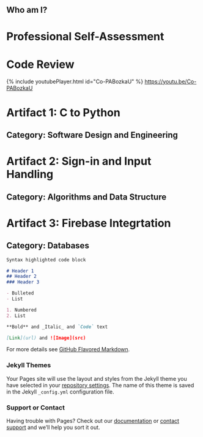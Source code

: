 ## Who am I?
# Professional Self-Assessment
# Code Review
{% include youtubePlayer.html id="Co-PABozkaU" %}
https://youtu.be/Co-PABozkaU
# Artifact 1: C to Python
## Category: Software Design and Engineering
# Artifact 2: Sign-in and Input Handling
## Category: Algorithms and Data Structure
# Artifact 3: Firebase Integrtation
## Category: Databases

```markdown
Syntax highlighted code block

# Header 1
## Header 2
### Header 3

- Bulleted
- List

1. Numbered
2. List

**Bold** and _Italic_ and `Code` text

[Link](url) and ![Image](src)
```

For more details see [GitHub Flavored Markdown](https://guides.github.com/features/mastering-markdown/).

### Jekyll Themes

Your Pages site will use the layout and styles from the Jekyll theme you have selected in your [repository settings](https://github.com/TheRogerDodger/Portfolio/settings). The name of this theme is saved in the Jekyll `_config.yml` configuration file.

### Support or Contact

Having trouble with Pages? Check out our [documentation](https://docs.github.com/categories/github-pages-basics/) or [contact support](https://github.com/contact) and we’ll help you sort it out.
